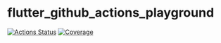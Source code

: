 # flutter_github_actions_playground

[![Actions Status](https://github.com/PlugFox/flutter_github_actions_playground/workflows/build/badge.svg)](https://github.com/PlugFox/flutter_github_actions_playground/actions)
[![Coverage](https://codecov.io/gh/PlugFox/flutter_github_actions_playground/branch/master/graph/badge.svg)](https://codecov.io/gh/PlugFox/flutter_github_actions_playground)
